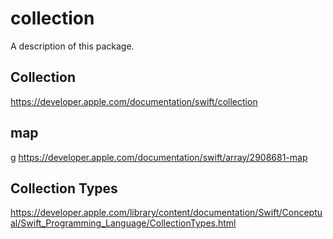 # collection

A description of this package.

## Collection

https://developer.apple.com/documentation/swift/collection

## map
g
https://developer.apple.com/documentation/swift/array/2908681-map


## Collection Types

https://developer.apple.com/library/content/documentation/Swift/Conceptual/Swift_Programming_Language/CollectionTypes.html

